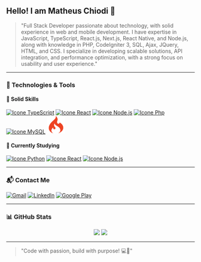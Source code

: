 ## Hello! I am Matheus Chiodi 👋

> "Full Stack Developer passionate about technology, with solid experience in web and mobile development. I have expertise in JavaScript, TypeScript, React.js, Next.js, React Native, and Node.js, along with knowledge in PHP, CodeIgniter 3, SQL, Ajax, JQuery, HTML, and CSS. I specialize in developing scalable solutions, API integration, and performance optimization, with a strong focus on usability and user experience."

---

### 🚀 Technologies & Tools

#### 🔧 Solid Skills
<p align="left">
  <a href="https://www.typescriptlang.org/pt/"><img height="48px" title="TypeScript" alt="Icone TypeScript" src="https://skillicons.dev/icons?i=ts"/></a>
  <a href="https://pt-br.react.dev"><img height="48px" title="React Js and Native" alt="Icone React" src="https://skillicons.dev/icons?i=react"/></a>
  <a href="https://nodejs.org"><img height="48px" title="Node.js" alt="Icone Node.js" src="https://skillicons.dev/icons?i=nodejs"/></a>
  <a href="https://www.php.net/"><img height="48px" title="Php" alt="Icone Php" src="https://skillicons.dev/icons?i=php"/></a>
  <a href="https://www.mysql.com/"><img height="48px" title="MySQL" alt="Icone MySQL" src="https://skillicons.dev/icons?i=mysql"/></a>
  <a href="https://codeigniter.com/"><img height="48px" title="CodeIgniter" alt="Icone CodeIgniter" src="https://raw.githubusercontent.com/devicons/devicon/master/icons/codeigniter/codeigniter-plain.svg"/></a>
</p>

#### 📖 Currently Studying
<p align="left">
  <a href="https://www.python.org/"><img height="48px" title="Python" alt="Icone Python" src="https://skillicons.dev/icons?i=python"/></a>
  <a href="https://pt-br.react.dev"><img height="48px" title="React Js and Native" alt="Icone React" src="https://skillicons.dev/icons?i=react"/></a>
  <a href="https://nodejs.org"><img height="48px" title="Node.js" alt="Icone Node.js" src="https://skillicons.dev/icons?i=nodejs"/></a>
</p>

---

### 📬 Contact Me

[![Gmail](https://img.shields.io/badge/-Gmail-%23333?style=for-the-badge&logo=gmail&logoColor=white)](mailto:matheuschiodi20@gmail.com)
[![LinkedIn](https://img.shields.io/badge/-LinkedIn-%230077B5?style=for-the-badge&logo=linkedin&logoColor=white)](https://www.linkedin.com/in/matheus-chiodi)
[![Google Play](https://img.shields.io/badge/Google%20Play-Profile-%2300A7E2?style=for-the-badge&logo=google-play&logoColor=white)](https://play.google.com/store/apps/dev?id=8115131743129012258)

---

### 📊 GitHub Stats

<div align="center">
  <img loading="lazy" height="180em" src="https://github-readme-stats.vercel.app/api/top-langs/?username=MatheusChiodi&layout=compact&langs_count=7&theme=dracula"/>
  <img loading="lazy" height="180em" src="https://github-readme-stats.vercel.app/api?username=MatheusChiodi&show_icons=true&include_all_commits=true&count_private=true&theme=dracula"/>
</div>

---

> "Code with passion, build with purpose! 💻🚀"
